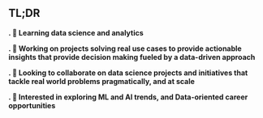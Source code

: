 ## TL;DR

**. 🔭 Learning data science and analytics**

**. 🌱 Working on projects solving real use cases to provide actionable insights that provide decision making fueled by a data-driven approach**

**. 🛜 Looking to collaborate on data science projects and initiatives that tackle real world problems pragmatically, and at scale**

**. 🤩 Interested in exploring ML and AI trends, and Data-oriented career opportunities**
<!--
**Mrtnimn/Mrtnimn** is a ✨ _special_ ✨ repository because its `README.md` (this file) appears on your GitHub profile.

Here are some ideas to get you started:

- 🔭 I’m currently working on ...
- 🌱 I’m currently learning ...
- 👯 I’m looking to collaborate on ...
- 🤔 I’m looking for help with ...
- 💬 Ask me about ...
- 📫 How to reach me: ...
- 😄 Pronouns: ...
- ⚡ Fun fact: ...
-->
